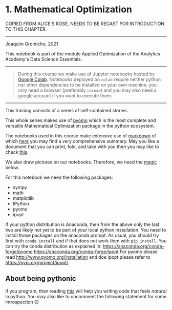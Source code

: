 # 1. Mathematical Optimization

COPIED FROM ALICE'S ROSE.  NEEDS TO BE RECAST FOR INTRODUCTION TO THIS CHAPTER.

---



Joaquim Gromicho, 2021

This notebook is part of the module Applied Optimization of the Analytics Academy's Data Science Essentials.

---
 > During this course we make use of Jupyter notebooks hosted by [Google Colab](https://colab.research.google.com/notebooks/intro.ipynb). 
  Notebooks deployed on `colab` require neither python nor other dependencies to be installed on your own machine, you only need a browser (preferably `chrome`) and you may also need a google account if you want to execute them. 
 
---

This training consists of a series of self-contained stories. 

This whole series makes use of [pyomo](https://en.wikipedia.org/wiki/Pyomo) which is the most complete and versatile Mathematical Optimization package in the python ecosystem.

The notebooks used in this course make extensive use of [markdown](https://en.wikipedia.org/wiki/Markdown) of which [here](https://github.com/adam-p/markdown-here/wiki/Markdown-Cheatsheet) you may find a very comprehensive summary. May you like a document that you can print, fold, and take with you then you may like to check [this](https://enterprise.github.com/downloads/en/markdown-cheatsheet.pdf).

We also draw pictures on our notebooks. Therefore, we need the [magic](https://ipython.readthedocs.io/en/stable/interactive/magics.html) below. 


For this notebook we need the following packages:
 * sympy
 * math
 * matplotlib 
 * IPython
 * pyomo 
 * ipopt

If your python distribution is Anaconda, then from the above only the last two are likely not yet to be part of your local python installation.
You need to install those packages on the anaconda prompt. As usual, you should try first with `conda install` and if that does not work then with `pip install`.
You can try the conda distribution as explained in:
https://anaconda.org/conda-forge/pyomo
https://anaconda.org/conda-forge/ipopt 
For pyomo please read http://www.pyomo.org/installation and doe ipopt please refer to https://pypi.org/project/ipopt/ 



## About being pythonic

If you program, then reading [this](https://docs.python-guide.org/writing/style/) will help you writing code that feels _natural_ in python. You may also like to uncomment the following statement for some introspection 😉 